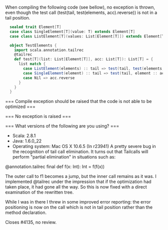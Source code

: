 When compiling the following code (see bellow), no exception is thrown, even though the test call (test(tail, test(elements, acc).reverse)) is not in a tail position.

```scala
  sealed trait Element[T]
  case class SingleElement[T](value: T) extends Element[T]
  case class ListElement[T](values: List[Element[T]]) extends Element[T]

  object TestElements {
    import scala.annotation.tailrec
    @tailrec
    def test[T](list: List[Element[T]], acc: List[T]): List[T] = {
      list match {
        case ListElement(elements) :: tail => test(tail, test(elements, acc).reverse)
        case SingleElement(element) :: tail => test(tail, element :: acc)
        case Nil => acc.reverse
      }
    }
  }
```



=== Compile exception should be raised that the code is not able to be optimized ===
 

=== No exception is raised ===

=== What versions of the following are you using? ===
  - Scala: 2.8.1
  - Java: 1.6.0_22
  - Operating system: Mac OS X 10.6.5
(In r23941) A pretty severe bug in the recognition of tail call elimination.
It turns out that Tailcalls will perform "partial elimination" in
situations such as:

  @annotation.tailrec final def f(x: Int): Int = f(f(x))

The outer call to f1 becomes a jump, but the inner call remains
as it was.  I implemented @tailrec under the impression that if
the optimization had taken place, it had gone all the way.  So
this is now fixed with a direct examination of the rewritten tree.

While I was in there I threw in some improved error reporting:
the error positioning is now on the call which is not in tail
position rather than the method declaration.

Closes #4135, no review.
